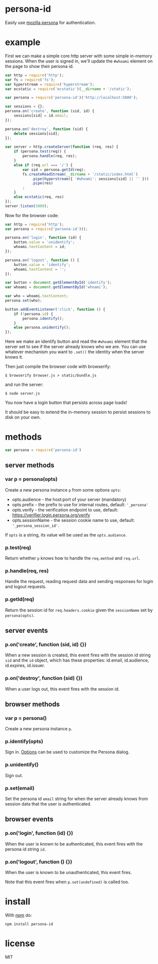 # persona-id

Easily use [mozilla persona](https://login.persona.org/) for authentication.

# example

First we can make a simple core http server with some simple in-memory sessions.
When the user is signed in, we'll update the `#whoami` element on the page to
show their persona id.

``` js
var http = require('http');
var fs = require('fs');
var hyperstream = require('hyperstream');
var ecstatic = require('ecstatic')(__dirname + '/static');

var persona = require('persona-id')('http://localhost:5000');

var sessions = {};
persona.on('create', function (sid, id) {
    sessions[sid] = id.email;
});

persona.on('destroy', function (sid) {
    delete sessions[sid];
});

var server = http.createServer(function (req, res) {
    if (persona.test(req)) {
        persona.handle(req, res);
    }
    else if (req.url === '/') {
        var sid = persona.getId(req);
        fs.createReadStream(__dirname + '/static/index.html')
            .pipe(hyperstream({ '#whoami': sessions[sid] || '' }))
            .pipe(res)
        ;
    }
    else ecstatic(req, res)
});
server.listen(5000);
```

Now for the browser code:

``` js
var http = require('http');
var persona = require('persona-id')();

persona.on('login', function (id) {
    button.value = 'unidentify';
    whoami.textContent = id;
});

persona.on('logout', function () {
    button.value = 'identify';
    whoami.textContent = '';
});

var button = document.getElementById('identify');
var whoami = document.getElementById('whoami');

var who = whoami.textContent;
persona.set(who);

button.addEventListener('click', function () {
    if (!persona.id) {
        persona.identify();
    }
    else persona.unidentify();
});
```

Here we make an identify button and read the `#whoami` element that the server
set to see if the server already knows who we are. You can use whatever
mechanism you want to `.set()` the identity when the server knows it.

Then just compile the browser code with browserify:

```
$ browserify browser.js > static/bundle.js
```

and run the server:

```
$ node server.js
```

You now have a login button that persists across page loads!

It should be easy to extend the in-memory session to persist sessions to disk on
your own.

# methods

``` js
var persona = require('persona-id')
```

## server methods

### var p = persona(opts)

Create a new persona instance `p` from some options `opts`:

* opts.audience - the host:port of your server (mandatory)
* opts.prefix - the prefix to use for internal routes, default: `'_persona'`
* opts.verify - the verification endpoint to use, default:
https://verifier.login.persona.org/verify
* opts.sessionName - the session cookie name to use, default:
`'_persona_session_id'`.

If `opts` is a string, its value will be used as the `opts.audience`.

### p.test(req)

Return whether `p` knows how to handle the `req.method` and `req.url`.

### p.handle(req, res)

Handle the request, reading request data and sending responses for login and
logout requests.

### p.getId(req)

Return the session id for `req.headers.cookie` given the `sessionName` set by
`persona(opts)`.

## server events

### p.on('create', function (sid, id) {})

When a new session is created, this event fires with the session id string `sid`
and the `id` object, which has these properties: id.email, id.audience,
id.expires, id.issuer.

### p.on('destroy', function (sid) {})

When a user logs out, this event fires with the session id.

## browser methods

### var p = persona()

Create a new persona instance `p`.

### p.identify(opts)

Sign in. [Options](https://developer.mozilla.org/en-US/docs/Web/API/navigator.id.request#Parameters) can be used to customize the Persona dialog.

### p.unidentify()

Sign out.

### p.set(email)

Set the persona id `email` string for when the server already knows from session
data that the user is authenticated.

## browser events

### p.on('login', function (id) {})

When the user is known to be authenticated, this event fires with the persona id
string `id`.

### p.on('logout', function () {})

When the user is known to be unauthenticated, this event fires.

Note that this event fires when `p.set(undefined)` is called too.

# install

With [npm](https://npmjs.org) do:

```
npm install persona-id
```

# license

MIT
